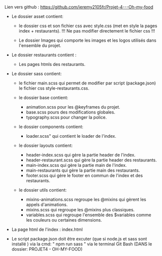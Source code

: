 Lien vers github : https://github.com/jeremy2105fr/Projet-4---Oh-my-food

- Le dossier asset contient:

  - le dossier css et son fichier css avec style.css (met en style la pages index + restaurants).
    !!! Ne pas modifier directement le fichier css !!!

  - Le dossier Images qui comporte les images et les logos utilisés dans l'ensemble du projet.

- Le dossier restaurants contient :

  - Les pages htmls des restaurants.

- Le dossier sass contient:

  - le fichier main.scss qui permet de modifier par script (package.json) le fichier css style-restaurants.css.

  - le dossier base contient:
    - animation.scss pour les @keyframes du projet.
    - base.scss pours des modifications globales.
    - typography.scss pour changer la police.
  - le dossier components contient:
    - loader.scss" qui contient le loader de l'index.
  - le dossier layouts contient:
    - header-index.scss qui gère la partie header de l'index.
    - header-restaurant.scss qui gère la partie header des restaurants.
    - main-index.scss qui gère la partie main de l'index.
    - main-restaurants qui gère la partie main des restaurants.
    - footer.scss qui gère le footer en commun de l'index et des restaurants.
  - le dossier utils contient:
    - mixins-animations.scss regroupe les @mixins qui gèrent les appels d'animations.
    - mixins.scss qui regroupe les @mixins plus classiques.
    - variables.scss qui regroupe l'ensemble des $variables comme les couleurs ou certaines dimensions.

- La page html de l'index : index.html

- Le script package.json doit être excuter (que si node.js et sass sont installé ) via la cmd:
  " npm run sass "
  via le terminal Git Bash (DANS le dossier: PROJET4 - OH-MY-FOOD)

